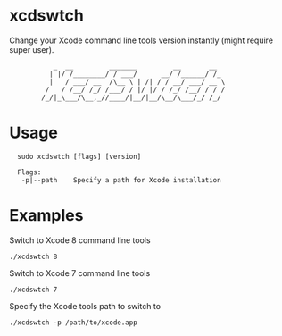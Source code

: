 # xcdswtch
Change your Xcode command line tools version instantly (might require super user).

               _  __         _______         __       __  
              | |/ /________/ / ___/      __/ /______/ /_ 
              |   / ___/ __  /\__ \ | /| / / __/ ___/ __ \
             /   / /__/ /_/ /___/ / |/ |/ / /_/ /__/ / / /
            /_/|_\___/\__,_//____/|__/|__/\__/\___/_/ /_/ 

# Usage

```
  sudo xcdswtch [flags] [version]

  Flags:
   -p|--path    Specify a path for Xcode installation
```

# Examples

Switch to Xcode 8 command line tools

```
./xcdswtch 8
```
Switch to Xcode 7 command line tools

```
./xcdswtch 7
```

Specify the Xcode tools path to switch to

```
./xcdswtch -p /path/to/xcode.app
```
